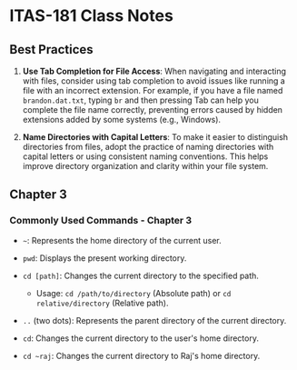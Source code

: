 # ITAS-181 Class Notes

## Best Practices

1. **Use Tab Completion for File Access**: When navigating and interacting with files, consider using tab completion to avoid issues like running a file with an incorrect extension. For example, if you have a file named `brandon.dat.txt`, typing `br` and then pressing Tab can help you complete the file name correctly, preventing errors caused by hidden extensions added by some systems (e.g., Windows).

2. **Name Directories with Capital Letters**: To make it easier to distinguish directories from files, adopt the practice of naming directories with capital letters or using consistent naming conventions. This helps improve directory organization and clarity within your file system.

## Chapter 3

### Commonly Used Commands - Chapter 3

- `~`: Represents the home directory of the current user.

- `pwd`: Displays the present working directory.

- `cd [path]`: Changes the current directory to the specified path.
  - Usage: `cd /path/to/directory` (Absolute path) or `cd relative/directory` (Relative path).

- `..` (two dots): Represents the parent directory of the current directory.

- `cd`: Changes the current directory to the user's home directory.

- `cd ~raj`: Changes the current directory to Raj's home directory.


